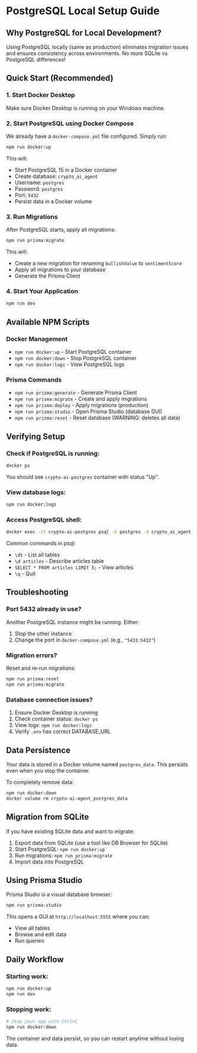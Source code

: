 # PostgreSQL Local Setup Guide

## Why PostgreSQL for Local Development?

Using PostgreSQL locally (same as production) eliminates migration issues and ensures consistency across environments. No more SQLite vs PostgreSQL differences!

## Quick Start (Recommended)

### 1. Start Docker Desktop
Make sure Docker Desktop is running on your Windows machine.

### 2. Start PostgreSQL using Docker Compose

We already have a `docker-compose.yml` file configured. Simply run:

```bash
npm run docker:up
```

This will:
- Start PostgreSQL 15 in a Docker container
- Create database: `crypto_ai_agent`
- Username: `postgres`
- Password: `postgres`
- Port: `5432`
- Persist data in a Docker volume

### 3. Run Migrations

After PostgreSQL starts, apply all migrations:

```bash
npm run prisma:migrate
```

This will:
- Create a new migration for renaming `bullishValue` to `sentimentScore`
- Apply all migrations to your database
- Generate the Prisma Client

### 4. Start Your Application

```bash
npm run dev
```

## Available NPM Scripts

### Docker Management
- `npm run docker:up` - Start PostgreSQL container
- `npm run docker:down` - Stop PostgreSQL container
- `npm run docker:logs` - View PostgreSQL logs

### Prisma Commands
- `npm run prisma:generate` - Generate Prisma Client
- `npm run prisma:migrate` - Create and apply migrations
- `npm run prisma:deploy` - Apply migrations (production)
- `npm run prisma:studio` - Open Prisma Studio (database GUI)
- `npm run prisma:reset` - Reset database (WARNING: deletes all data)

## Verifying Setup

### Check if PostgreSQL is running:
```bash
docker ps
```

You should see `crypto-ai-postgres` container with status "Up".

### View database logs:
```bash
npm run docker:logs
```

### Access PostgreSQL shell:
```bash
docker exec -it crypto-ai-postgres psql -U postgres -d crypto_ai_agent
```

Common commands in psql:
- `\dt` - List all tables
- `\d articles` - Describe articles table
- `SELECT * FROM articles LIMIT 5;` - View articles
- `\q` - Quit

## Troubleshooting

### Port 5432 already in use?
Another PostgreSQL instance might be running. Either:
1. Stop the other instance
2. Change the port in `docker-compose.yml` (e.g., `"5433:5432"`)

### Migration errors?
Reset and re-run migrations:
```bash
npm run prisma:reset
npm run prisma:migrate
```

### Database connection issues?
1. Ensure Docker Desktop is running
2. Check container status: `docker ps`
3. View logs: `npm run docker:logs`
4. Verify `.env` has correct DATABASE_URL

## Data Persistence

Your data is stored in a Docker volume named `postgres_data`. This persists even when you stop the container.

To completely remove data:
```bash
npm run docker:down
docker volume rm crypto-ai-agent_postgres_data
```

## Migration from SQLite

If you have existing SQLite data and want to migrate:

1. Export data from SQLite (use a tool like DB Browser for SQLite)
2. Start PostgreSQL: `npm run docker:up`
3. Run migrations: `npm run prisma:migrate`
4. Import data into PostgreSQL

## Using Prisma Studio

Prisma Studio is a visual database browser:

```bash
npm run prisma:studio
```

This opens a GUI at `http://localhost:5555` where you can:
- View all tables
- Browse and edit data
- Run queries

## Daily Workflow

### Starting work:
```bash
npm run docker:up
npm run dev
```

### Stopping work:
```bash
# Stop your app with Ctrl+C
npm run docker:down
```

The container and data persist, so you can restart anytime without losing data.
